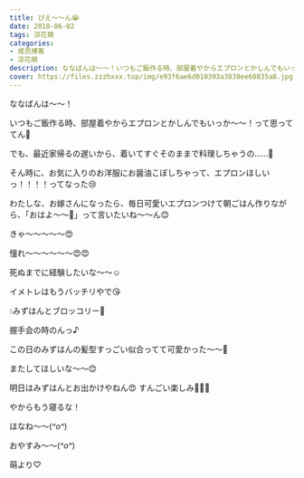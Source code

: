 ```yaml
---
title: ぴえ〜〜ん😭
date: 2018-06-02
tags: 涼花萌
categories: 
- 成员博客
- 涼花萌
description: ななばんは〜〜！いつもご飯作る時、部屋着やからエプロンとかしんでもいっか〜〜！って思っててん🙈でも、最近家帰るの遅いから、着いてすぐそのままで料理しちゃうの……🙈...
cover: https://files.zzzhxxx.top/img/e93f6ae6d010393a3838ee60835a8.jpg 
---
```







ななばんは〜〜！





いつもご飯作る時、部屋着やからエプロンとかしんでもいっか〜〜！って思っててん🙈






でも、最近家帰るの遅いから、着いてすぐそのままで料理しちゃうの……🙈






そん時に、お気に入りのお洋服にお醤油こぼしちゃって、エプロンほしいっ！！！！ってなった😢











わたしな、お嫁さんになったら、毎日可愛いエプロンつけて朝ごはん作りながら、「おはよ〜〜💓」って言いたいね〜〜ん😊








きゃ〜〜〜〜〜😍



憧れ〜〜〜〜〜〜😍😍







死ぬまでに経験したいな〜〜☺️






イメトレはもうバッチリやで😘












💧みずはんとブロッコリー🍃








握手会の時のんっ♪





この日のみずはんの髪型すっごい似合ってて可愛かった〜〜💓

またしてほしいな〜〜😊





明日はみずはんとお出かけやねん😍
すんごい楽しみ💓💓💓



やからもう寝るな！








ほなね〜〜(*^o^*)


おやすみ〜〜(*^o^*)





萌より♡


